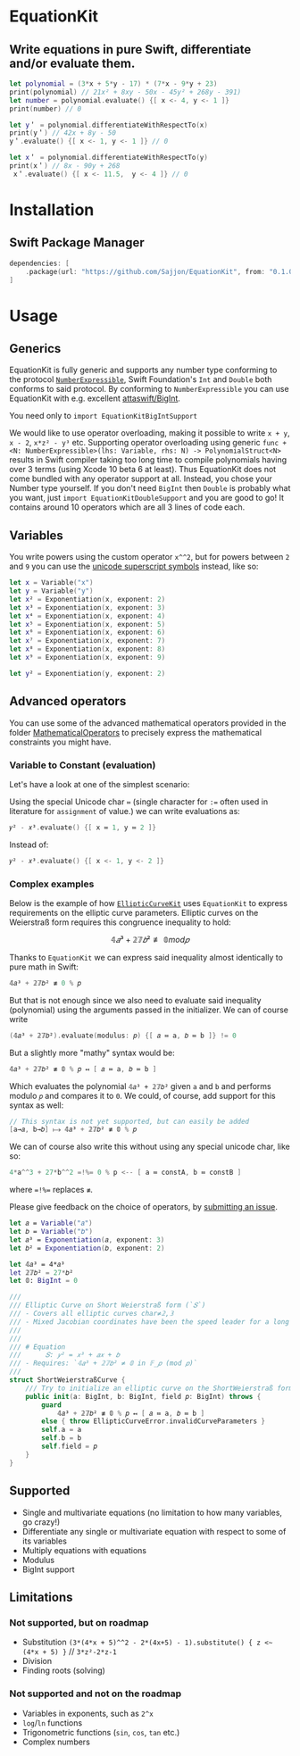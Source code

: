 # EquationKit

## Write equations in pure Swift, differentiate and/or evaluate them.

```swift
let polynomial = (3*x + 5*y - 17) * (7*x - 9*y + 23)
print(polynomial) // 21x² + 8xy - 50x - 45y² + 268y - 391)
let number = polynomial.evaluate() {[ x <- 4, y <- 1 ]}
print(number) // 0

let y＇ = polynomial.differentiateWithRespectTo(x)
print(y＇) // 42x + 8y - 50
y＇.evaluate() {[ x <- 1, y <- 1 ]} // 0

let x＇ = polynomial.differentiateWithRespectTo(y)
print(x＇) // 8x - 90y + 268
 x＇.evaluate() {[ x <- 11.5,  y <- 4 ]} // 0
```

# Installation

## Swift Package Manager

```swift
dependencies: [
    .package(url: "https://github.com/Sajjon/EquationKit", from: "0.1.0")
]
```

# Usage

## Generics
EquationKit is fully generic and supports any number type conforming to the protocol [`NumberExpressible`](Sources/EquationKit/NumberExpressible/NumberExpressible.swift), Swift Foundation's `Int` and `Double` both conforms to said protocol. By conforming to `NumberExpressible` you can use EquationKit with e.g. excellent [attaswift/BigInt](https://github.com/attaswift/BigInt). 

You need only to `import EquationKitBigIntSupport`

We would like to use operator overloading, making it possible to write `x + y`, `x - 2`, `x*z² - y³` etc. Supporting operator overloading using generic `func + <N: NumberExpressible>(lhs: Variable, rhs: N) -> PolynomialStruct<N>` results in Swift compiler taking too long time to compile polynomials having over 3 terms (using Xcode 10 beta 6 at least). Thus EquationKit does not come bundled with any operator support at all. Instead, you chose your Number type yourself. If you don't need `BigInt` then `Double` is probably what you want, just `import EquationKitDoubleSupport` and you are good to go! It contains around 10 operators which are all 3 lines of code each.

## Variables
You write powers using the custom operator `x^^2`, but for powers between `2` and `9` you can use the [unicode superscript symbols](https://en.wikipedia.org/wiki/Unicode_subscripts_and_superscripts#Superscripts_and_subscripts_block) instead, like so:
```swift
let x = Variable("x")
let y = Variable("y")
let x² = Exponentiation(x, exponent: 2)
let x³ = Exponentiation(x, exponent: 3)
let x⁴ = Exponentiation(x, exponent: 4)
let x⁵ = Exponentiation(x, exponent: 5)
let x⁶ = Exponentiation(x, exponent: 6)
let x⁷ = Exponentiation(x, exponent: 7)
let x⁸ = Exponentiation(x, exponent: 8)
let x⁹ = Exponentiation(x, exponent: 9)

let y² = Exponentiation(y, exponent: 2)
```

## Advanced operators
You can use some of the advanced mathematical operators provided in the folder [MathematicalOperators](Sources/EquationKit/MathematicalOperators) to precisely express the mathematical constraints you might have.

### Variable to Constant (evaluation)
Let's have a look at one of the simplest scenario:

Using the special Unicode char `≔` (single character for `:=` often used in literature for `assignment` of value.) we can write evaluations as:
```swift
𝑦² - 𝑥³.evaluate() {[ x ≔ 1, y ≔ 2 ]} 
```

Instead of:
```swift
𝑦² - 𝑥³.evaluate() {[ x <- 1, y <- 2 ]} 
```

### Complex examples

 Below is the example of how [`EllipticCurveKit`](https://github.com/Sajjon/EllipticCurveKit) uses `EquationKit` to express requirements on the elliptic curve parameters. Elliptic curves on the Weierstraß form requires this congruence inequality to hold:

```math
𝟜𝑎³ + 𝟚𝟟𝑏² ≢ 𝟘 mod 𝑝
```

Thanks to `EquationKit` we can express said inequality almost identically to pure math in Swift:
```swift
𝟜𝑎³ + 𝟚𝟟𝑏² ≢ 0 % 𝑝 
```

But that is not enough since we also need to evaluate said inequality (polynomial) using the arguments passed in the initializer. We can of course write
```swift
(𝟜𝑎³ + 𝟚𝟟𝑏²).evaluate(modulus: 𝑝) {[ 𝑎 ≔ a, 𝑏 ≔ b ]} != 0
```

But a slightly more "mathy" syntax would be:
```swift
𝟜𝑎³ + 𝟚𝟟𝑏² ≢ 𝟘 % 𝑝 ↤ [ 𝑎 ≔ a, 𝑏 ≔ b ]
```


Which evaluates the polynomial `𝟜𝑎³ + 𝟚𝟟𝑏²` given `a` and `b` and performs modulo `𝑝` and compares it to `0`. We could, of course, add support for this syntax as well:
```swift
// This syntax is not yet supported, but can easily be added
[a→𝑎, b→𝑏] ⟼ 𝟜𝑎³ + 𝟚𝟟𝑏² ≢ 𝟘 % 𝑝
```

We can of course also write this without using any special unicode char, like so:
```swift
4*a^^3 + 27*b^^2 =!%= 0 % p <-- [ a ≔ constA, b ≔ constB ]
```
where `=!%=` replaces `≢`.

Please give feedback on the choice of operators, by [submitting an issue](https://github.com/Sajjon/EquationKit/issues/new).

```swift
let 𝑎 = Variable("𝑎")
let 𝑏 = Variable("𝑏")
let 𝑎³ = Exponentiation(𝑎, exponent: 3)
let 𝑏² = Exponentiation(𝑏, exponent: 2)

let 𝟜𝑎³ = 4*𝑎³
let 𝟚𝟟𝑏² = 27*𝑏²
let 𝟘: BigInt = 0

///
/// Elliptic Curve on Short Weierstraß form (`𝑆`)
/// - Covers all elliptic curves char≠𝟚,𝟛
/// - Mixed Jacobian coordinates have been the speed leader for a long time.
///
///
/// # Equation
///      𝑆: 𝑦² = 𝑥³ + 𝑎𝑥 + 𝑏
/// - Requires: `𝟜𝑎³ + 𝟚𝟟𝑏² ≠ 𝟘 in 𝔽_𝑝 (mod 𝑝)`
///
struct ShortWeierstraßCurve {
    /// Try to initialize an elliptic curve on the ShortWeierstraß form using parameters for `a`, `b` in the given Galois field (mod 𝑝).
    public init(a: BigInt, b: BigInt, field 𝑝: BigInt) throws {
        guard 
            𝟜𝑎³ + 𝟚𝟟𝑏² ≢ 𝟘 % 𝑝 ↤ [ 𝑎 ≔ a, 𝑏 ≔ b ]
        else { throw EllipticCurveError.invalidCurveParameters }
        self.a = a
        self.b = b
        self.field = 𝑝
    }
}
```


## Supported
- Single and multivariate equations (no limitation to how many variables, go crazy!)
- Differentiate any single or multivariate equation with respect to some of its variables
- Multiply equations with equations
- Modulus
- BigInt support

## Limitations

### Not supported, but on roadmap
- Substitution `(3*(4*x + 5)^^2 - 2*(4x+5) - 1).substitute() { z <~ (4*x + 5) }` // `3*z²-2*z-1`  
- Division
- Finding roots (solving)


### Not supported and not on the roadmap
- Variables in exponents, such as `2^x`
- `log`/`ln` functions
- Trigonometric functions (`sin`, `cos`, `tan` etc.)
- Complex numbers 
